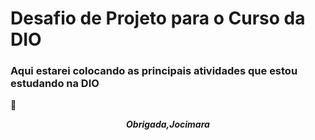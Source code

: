 # Desafio de Projeto para o Curso da DIO
### Aqui estarei colocando as principais atividades que estou estudando na DIO
:purple_heart: <center>**_Obrigada,Jocimara_**</center>
